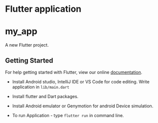# Flutter application
# my_app

A new Flutter project.

## Getting Started

For help getting started with Flutter, view our online
[documentation](https://flutter.io/).

- Install Android studio, IntelliJ IDE or VS Code for code editing.
  Write application in `lib/main.dart`

- Install flutter and Dart packages.

- Install Android emulator or Genymotion for android Device simulation.

- To run Application - type `flutter run` in command line.
